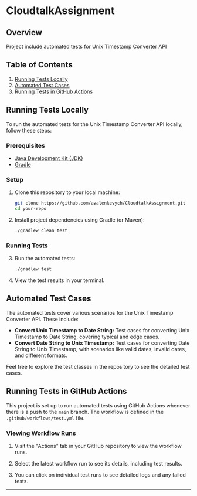 # CloudtalkAssignment

## Overview

Project include automated tests for Unix Timestamp Converter API
## Table of Contents

1. [Running Tests Locally](#running-tests-locally)
2. [Automated Test Cases](#automated-test-cases)
3. [Running Tests in GitHub Actions](#running-tests-in-github-actions)

## Running Tests Locally

To run the automated tests for the Unix Timestamp Converter API locally, follow these steps:

### Prerequisites

- [Java Development Kit (JDK)](https://www.oracle.com/java/technologies/javase-downloads.html)
- [Gradle](https://gradle.org/install/)
### Setup

1. Clone this repository to your local machine:

   ```bash
   git clone https://github.com/avalenkevych/CloudtalkAssignment.git
   cd your-repo
   ```

2. Install project dependencies using Gradle (or Maven):

   ```bash
   ./gradlew clean test
   ```

### Running Tests

3. Run the automated tests:


   ```bash
   ./gradlew test
   ```


4. View the test results in your terminal.

## Automated Test Cases

The automated tests cover various scenarios for the Unix Timestamp Converter API. These include:

- **Convert Unix Timestamp to Date String:** Test cases for converting Unix Timestamp to Date String, covering typical and edge cases.
- **Convert Date String to Unix Timestamp:** Test cases for converting Date String to Unix Timestamp, with scenarios like valid dates, invalid dates, and different formats.

Feel free to explore the test classes in the repository to see the detailed test cases.

## Running Tests in GitHub Actions

This project is set up to run automated tests using GitHub Actions whenever there is a push to the `main` branch. The workflow is defined in the `.github/workflows/test.yml` file.

### Viewing Workflow Runs

1. Visit the "Actions" tab in your GitHub repository to view the workflow runs.

2. Select the latest workflow run to see its details, including test results.

3. You can click on individual test runs to see detailed logs and any failed tests.


---
